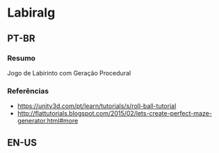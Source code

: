 # Labiralg

## PT-BR

### Resumo

Jogo de Labirinto com Geração Procedural

### Referências

- https://unity3d.com/pt/learn/tutorials/s/roll-ball-tutorial
- http://flattutorials.blogspot.com/2015/02/lets-create-perfect-maze-generator.html#more


## EN-US
